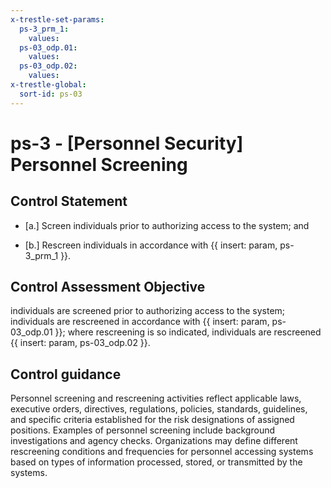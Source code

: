 ```yaml
---
x-trestle-set-params:
  ps-3_prm_1:
    values:
  ps-03_odp.01:
    values:
  ps-03_odp.02:
    values:
x-trestle-global:
  sort-id: ps-03
---
```


# ps-3 - \[Personnel Security\] Personnel Screening

## Control Statement

- \[a.\] Screen individuals prior to authorizing access to the system; and

- \[b.\] Rescreen individuals in accordance with {{ insert: param, ps-3_prm_1 }}.

## Control Assessment Objective

individuals are screened prior to authorizing access to the system;
individuals are rescreened in accordance with {{ insert: param, ps-03_odp.01 }};
where rescreening is so indicated, individuals are rescreened {{ insert: param, ps-03_odp.02 }}.

## Control guidance

Personnel screening and rescreening activities reflect applicable laws, executive orders, directives, regulations, policies, standards, guidelines, and specific criteria established for the risk designations of assigned positions. Examples of personnel screening include background investigations and agency checks. Organizations may define different rescreening conditions and frequencies for personnel accessing systems based on types of information processed, stored, or transmitted by the systems.
